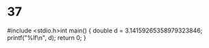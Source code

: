 # 37
#include <stdio.h>int main() {
  double d = 3.14159265358979323846;
  printf("%lf\n", d);
  return 0;
}
